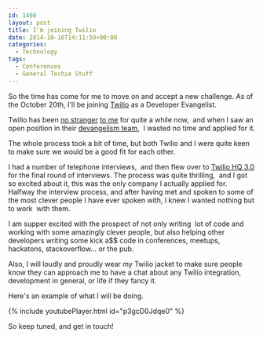 ```yaml
---
id: 1498
layout: post
title: I'm joining Twilio
date: 2014-10-16T14:11:59+00:00
categories:
  - Technology
tags:
  - Conferences
  - General Techie Stuff
---
```

So the time has come for me to move on and accept a new challenge. As of the October 20th, I'll be joining <a title="Twilio" href="https://www.twilio.com/" target="_blank">Twilio</a> as a Developer Evangelist.

Twilio has been [no stranger](http://github.com/mplacona/twilio-dart "Twilio-Dart") [to me](http://www.placona.co.uk/1467/open-source/sending-and-receiving-sms-messages-with-dart/ "Sending and Receiving SMS messages with Dart") for quite a while now,  and when I saw an open position in their [devangelism team](http://ahoy.twilio.com/heroes),  I wasted no time and applied for it.

The whole process took a bit of time, but both Twilio and I were quite keen to make sure we would be a good fit for each other.

I had a number of telephone interviews,  and then flew over to [Twilio HQ 3.0](http://www.twilio.com/blog/2013/05/introducing-twilio-hq-3-0-our-brand-new-office.html "Twilio HQ 3.0") for the final round of interviews. The process was quite thrilling,  and I got so excited about it, this was the only company I actually applied for. Halfway the interview process, and after having met and spoken to some of the most clever people I have ever spoken with, I knew I wanted nothing but to work  with them.

I am supper excited with the prospect of not only writing  lot of code and working with some amazingly clever people, but also helping other developers writing some kick a$$ code in conferences, meetups, hackatons, stackoverflow... or the pub.

Also, I will loudly and proudly wear my Twilio jacket to make sure people know they can approach me to have a chat about any Twilio integration, development in general, or life if they fancy it.

Here's an example of what I will be doing.

{% include youtubePlayer.html id="p3gcD0Jdqe0" %}

So keep tuned, and get in touch!
